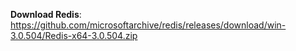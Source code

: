 **Download Redis**:
https://github.com/microsoftarchive/redis/releases/download/win-3.0.504/Redis-x64-3.0.504.zip
